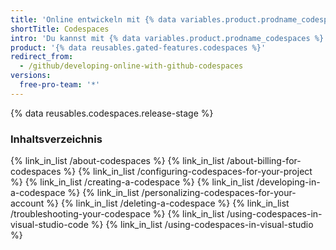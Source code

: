 ```yaml
---
title: 'Online entwickeln mit {% data variables.product.prodname_codespaces %}'
shortTitle: Codespaces
intro: 'Du kannst mit {% data variables.product.prodname_codespaces %} - einer integrierten Entwicklungsumgebung (integrated development environment IDE) von {% data variables.product.prodname_dotcom %} - vollständig in der Cloud entwickeln.'
product: '{% data reusables.gated-features.codespaces %}'
redirect_from:
  - /github/developing-online-with-github-codespaces
versions:
  free-pro-team: '*'
---
```


{% data reusables.codespaces.release-stage %}

### Inhaltsverzeichnis

{% link_in_list /about-codespaces %}
{% link_in_list /about-billing-for-codespaces %}
{% link_in_list /configuring-codespaces-for-your-project %}
{% link_in_list /creating-a-codespace %}
{% link_in_list /developing-in-a-codespace %}
{% link_in_list /personalizing-codespaces-for-your-account %}
{% link_in_list /deleting-a-codespace %}
{% link_in_list /troubleshooting-your-codespace %}
{% link_in_list /using-codespaces-in-visual-studio-code %}
{% link_in_list /using-codespaces-in-visual-studio %}
